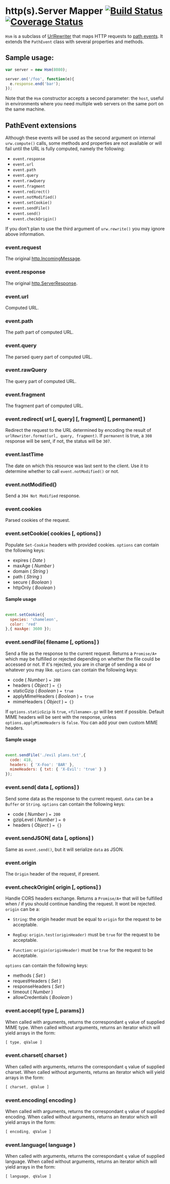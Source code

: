 # http(s).Server Mapper [![Build Status][ci-img]][ci-url] [![Coverage Status][cover-img]][cover-url]

`Hsm` is a subclass of [UrlRewriter](https://www.npmjs.com/package/url-rewriter) that maps HTTP requests to [path events](https://www.npmjs.com/package/path-event). It extends the `PathEvent` class with several properties and methods.

## Sample usage:

```javascript
var server = new Hsm(8080);

server.on('/foo', function(e){
  e.response.end('bar');
});
```

Note that the `Hsm` constructor accepts a second parameter: the `host`, useful in environments where you need multiple web servers on the same port on the same machine.

## PathEvent extensions

Although these events will be used as the second argument on internal `urw.compute()` calls, some methods and properties are not available or will fail until the URL is fully computed, namely the following:

- `event.response`
- `event.url`
- `event.path`
- `event.query`
- `event.rawQuery`
- `event.fragment`
- `event.redirect()`
- `event.notModified()`
- `event.setCookie()`
- `event.sendFile()`
- `event.send()`
- `event.checkOrigin()`

If you don't plan to use the third argument of `urw.rewrite()` you may ignore above information.

### event.request

The original [http.IncomingMessage](https://nodejs.org/api/http.html#http_http_incomingmessage).

### event.response

The original [http.ServerResponse](https://nodejs.org/api/http.html#http_class_http_serverresponse).

### event.url

Computed URL.

### event.path

The path part of computed URL.

### event.query

The parsed query part of computed URL.

### event.rawQuery

The query part of computed URL.

### event.fragment

The fragment part of computed URL.

### event.redirect( url  [, query] [, fragment] [, permanent] )

Redirect the request to the URL determined by encoding the result of `urlRewriter.format(url, query, fragment)`. If `permanent` is true, a `308` response will be sent, if not, the status will be `307`.

### event.lastTime

The date on which this resource was last sent to the client. Use it to determine whether to call `event.notModified()` or not.

### event.notModified()

Send a `304 Not Modified` response.

### event.cookies

Parsed cookies of the request.

### event.setCookie( cookies [, options] )

Populate `Set-Cookie` headers with provided cookies. `options` can contain the following keys:

- expires ( *Date* )
- maxAge ( *Number* )
- domain ( *String* )
- path ( *String* )
- secure ( *Boolean* )
- httpOnly ( *Boolean* )

#### Sample usage

```javascript

event.setCookie({
  species: 'chameleon',
  color: 'red'
},{ maxAge: 3600 });

```

### event.sendFile( filename [, options] )

Send a file as the response to the current request. Returns a `Promise/A+` which may be fulfilled or rejected depending on whether the file could be accessed or not. If it's rejected, you are in charge of sending a `404` or whatever you may like. `options` can contain the following keys:

- code ( *Number* ) `= 200`
- headers ( *Object* ) `= {}`
- staticGzip ( *Boolean* ) `= true`
- applyMimeHeaders ( *Boolean* ) `= true`
- mimeHeaders ( *Object* ) `= {}`

If `options.staticGzip` is `true`, `<filename>.gz` will be sent if possible. Default MIME headers will be sent with the response, unless `options.applyMimeHeaders` is `false`. You can add your own custom MIME headers.

#### Sample usage

```javascript

event.sendFile('./evil plans.txt',{
  code: 418,
  headers: { 'X-Foo': 'BAR' },
  mimeHeaders: { txt: { 'X-Evil': 'true' } }
});

```

### event.send( data [, options] )

Send some data as the response to the current request. `data` can be a `Buffer` or `String`. `options` can contain the following keys:

- code ( *Number* ) `= 200`
- gzipLevel ( *Number* ) `= 0`
- headers ( *Object* ) `= {}`

### event.sendJSON( data [, options] )

Same as `event.send()`, but it will serialize `data` as JSON.

### event.origin

The `Origin` header of the request, if present.

### event.checkOrigin( origin [, options] )

Handle CORS headers exchange. Returns a `Promise/A+` that will be fulfilled when / if you should continue handling the request. It wont be rejected. `origin` can be a:

- `String`: the origin header must be equal to `origin` for the request to be acceptable.

- `RegExp`: `origin.test(originHeader)` must be `true` for the request to be acceptable.

- `Function`: `origin(originHeader)` must be `true` for the request to be acceptable.

`options` can contain the following keys:

- methods ( *Set* )
- requestHeaders ( *Set* )
- responseHeaders ( *Set* )
- timeout ( *Number* )
- allowCredentials ( *Boolean* )

### event.accept( type [, params] )

When called with arguments, returns the correspondant `q` value of supplied MIME type. When called without arguments, returns an iterator which will yield arrays in the form:

```javascript
[ type, qValue ]
```

### event.charset( charset )

When called with arguments, returns the correspondant `q` value of supplied charset. When called without arguments, returns an iterator which will yield arrays in the form:

```javascript
[ charset, qValue ]
```

### event.encoding( encoding )

When called with arguments, returns the correspondant `q` value of supplied encoding. When called without arguments, returns an iterator which will yield arrays in the form:

```javascript
[ encoding, qValue ]
```

### event.language( language )

When called with arguments, returns the correspondant `q` value of supplied language. When called without arguments, returns an iterator which will yield arrays in the form:

```javascript
[ language, qValue ]
```

[ci-img]: https://circleci.com/gh/manvalls/hsm.svg?style=shield
[ci-url]: https://circleci.com/gh/manvalls/hsm
[cover-img]: https://coveralls.io/repos/manvalls/hsm/badge.svg?branch=master&service=github
[cover-url]: https://coveralls.io/github/manvalls/hsm?branch=master
